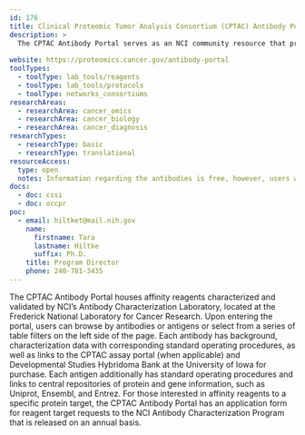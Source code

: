 ```yaml
---
id: 176
title: Clinical Proteomic Tumor Analysis Consortium (CPTAC) Antibody Portal
description: >
  The CPTAC Antibody Portal serves as an NCI community resource that provides access to many highly characterized renewable affinity reagents with accompanying characterization data.
  
website: https://proteomics.cancer.gov/antibody-portal
toolTypes:
  - toolType: lab_tools/reagents
  - toolType: lab_tools/protocols
  - toolType: networks_consortiums
researchAreas:
  - researchArea: cancer_omics
  - researchArea: cancer_biology
  - researchArea: cancer_diagnosis
researchTypes:
  - researchType: basic
  - researchType: translational
resourceAccess:
  type: open
  notes: Information regarding the antibodies is free, however, users will be redirected to the Developmental Studies Hybridoma Bank for purchasing.
docs:
  - doc: cssi
  - doc: occpr
poc:
  - email: hiltket@mail.nih.gov
    name:
      firstname: Tara
      lastname: Hiltke
      suffix: Ph.D.
    title: Program Director
    phone: 240-781-3435
---
```

The CPTAC Antibody Portal houses affinity reagents characterized and validated by NCI’s Antibody Characterization Laboratory, located at the Frederick National Laboratory for Cancer Research. Upon entering the portal, users can browse by antibodies or antigens or select from a series of table filters on the left side of the page. Each antibody has background, characterization data with corresponding standard operating procedures, as well as links to the CPTAC assay portal (when applicable) and Developmental Studies Hybridoma Bank at the University of Iowa for purchase. Each antigen additionally has standard operating procedures and links to central repositories of protein and gene information, such as Uniprot, Ensembl, and Entrez. For those interested in affinity reagents to a specific protein target, the CPTAC Antibody Portal has an application form for reagent target requests to the NCI Antibody Characterization Program that is released on an annual basis.